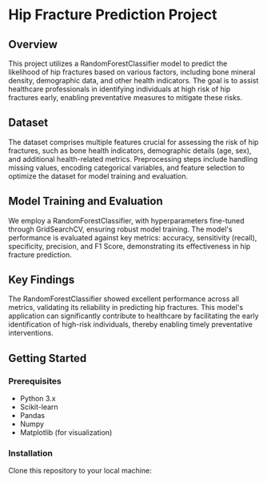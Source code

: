 # Hip Fracture Prediction Project

## Overview
This project utilizes a RandomForestClassifier model to predict the likelihood of hip fractures based on various factors, including bone mineral density, demographic data, and other health indicators. The goal is to assist healthcare professionals in identifying individuals at high risk of hip fractures early, enabling preventative measures to mitigate these risks.

## Dataset
The dataset comprises multiple features crucial for assessing the risk of hip fractures, such as bone health indicators, demographic details (age, sex), and additional health-related metrics. Preprocessing steps include handling missing values, encoding categorical variables, and feature selection to optimize the dataset for model training and evaluation.

## Model Training and Evaluation
We employ a RandomForestClassifier, with hyperparameters fine-tuned through GridSearchCV, ensuring robust model training. The model's performance is evaluated against key metrics: accuracy, sensitivity (recall), specificity, precision, and F1 Score, demonstrating its effectiveness in hip fracture prediction.

## Key Findings
The RandomForestClassifier showed excellent performance across all metrics, validating its reliability in predicting hip fractures. This model's application can significantly contribute to healthcare by facilitating the early identification of high-risk individuals, thereby enabling timely preventative interventions.

## Getting Started

### Prerequisites
- Python 3.x
- Scikit-learn
- Pandas
- Numpy
- Matplotlib (for visualization)

### Installation
Clone this repository to your local machine:
